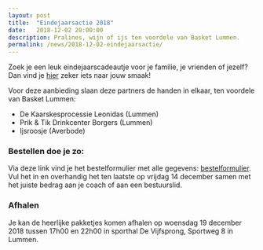 ```yaml
---
layout: post
title:  "Eindejaarsactie 2018"
date:   2018-12-02 20:00:00
description: Pralines, wijn of ijs ten voordele van Basket Lummen.
permalink: /news/2018-12-02-eindejaarsactie/
---
```


Zoek je een leuk eindejaarscadeautje voor je familie, je vrienden of jezelf? Dan vind je [hier](/news/downloads/eindejaarsactie_2018_formulier.pdf) zeker iets naar jouw smaak! 

Voor deze aanbieding slaan deze partners de handen in elkaar, ten voordele van Basket Lummen:
- De Kaarskesprocessie Leonidas (Lummen)
- Prik & Tik Drinkcenter Borgers (Lummen)
- Ijsroosje (Averbode)

### Bestellen doe je zo:

Via deze link vind je het bestelformulier met alle gegevens: [bestelformulier](/news/downloads/eindejaarsactie_2018_formulier.pdf). 
Vul het in en overhandig het ten laatste op vrijdag 14 december samen met het juiste bedrag aan je coach of aan een bestuurslid.

### Afhalen

Je kan de heerlijke pakketjes komen afhalen op woensdag 19 december 2018 tussen 17h00 en 22h00 in sporthal De Vijfsprong, Sportweg 8 in Lummen.
